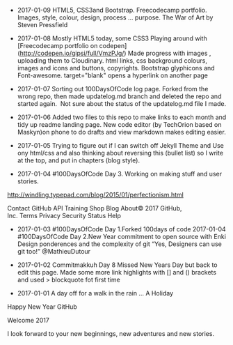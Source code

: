 
 * 2017-01-09 HTML5, CSS3and Bootstrap.  Freecodecamp portfolio. Images, style, colour, design, process ... purpose.
The War of Art  by Steven Pressfield

* 2017-01-08 Mostly HTML5 today, some CSS3 Playing around with  [Freecodecamp portfolio on codepen]
(http://codepen.io/gipsi/full/VmzPJg/)
Made progress with images , uploading them to Cloudinary.  html links, css background colours, 
images and icons and buttons,  copyrights. Bootstrap glyphicons and Font-awesome. target="blank"
opens a hyperlink on another page


* 2017-01-07 Sorting out 100DaysOfCode log page. Forked from the wrong repo, then made updatelog.md branch and deleted the repo and started again.  Not sure about the status of the updatelog.md file I made.


* 2017-01-06 Added two files to this repo to make links to each month and tidy up readme landing page.  New code editor (by TechOrion based on Maskyn)on phone to do drafts and view markdown makes editing easier.

* 2017-01-05 Trying to figure out if I can switch off Jekyll Theme and Use ony html/css and also thinking about reversing this (bullet list) so I write at the top, and put in chapters (blog style).

* 2017-01-04 #100DaysOfCode Day 3. Working on making stuff and user stories.

http://windling.typepad.com/blog/2015/01/perfectionism.html



Contact GitHub API Training Shop Blog About© 2017 GitHub, Inc. Terms Privacy Security Status Help


* 2017-01-03 #100DaysOfCode Day 1.Forked 100days of code 2017-01-04 #100DaysOfCode Day 2.New Year commitment to open source with Enki Design ponderences and the complexity of git “Yes, Designers can use git too!” @MathieuDutour



* 2017-01-02 Commitmakkuh Day 8 Missed New Years Day but back to edit this page. Made some more link highlights with [] and () brackets and used > blockquote fot first time



* 2017-01-01 A day off for a walk in the rain ... A Holiday


Happy New Year GitHub

Welcome 2017

I look forward to your new beginnings, new adventures and new stories.
